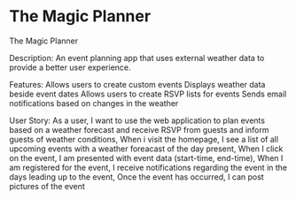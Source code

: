 # The Magic Planner

The Magic Planner

Description:
An event planning app that uses external weather data to provide a better user experience.

Features:
Allows users to create custom events
Displays weather data beside event dates
Allows users to create RSVP lists for events
Sends email notifications based on changes in the weather

User Story:
As a user,
I want to use the web application to plan events based on a weather forecast and receive RSVP from guests and inform guests of weather conditions,
When i visit the homepage,
I see a list of all upcoming events with a weather foreacast of the day present,
When I click on the event,
I am presented with event data (start-time, end-time),
When I am registered for the event,
I receive notifications regarding the event in the days leading up to the event,
Once the event has occurred,
I can post pictures of the event
